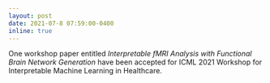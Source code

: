 ```yaml
---
layout: post
date: 2021-07-8 07:59:00-0400
inline: true
---
```


One workshop paper entitled *Interpretable fMRI Analysis with Functional Brain Network Generation* have been accepted for ICML 2021 Workshop for Interpretable Machine Learning in Healthcare.
